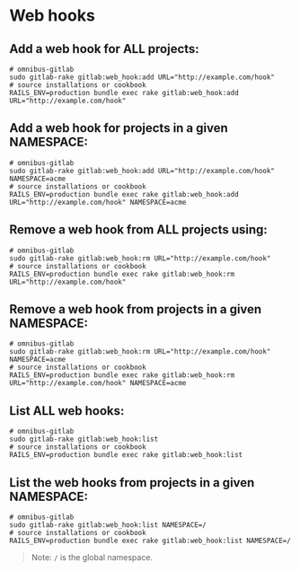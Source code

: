 # Web hooks

## Add a web hook for **ALL** projects:

    # omnibus-gitlab
    sudo gitlab-rake gitlab:web_hook:add URL="http://example.com/hook"
    # source installations or cookbook
    RAILS_ENV=production bundle exec rake gitlab:web_hook:add URL="http://example.com/hook"

## Add a web hook for projects in a given **NAMESPACE**:

    # omnibus-gitlab
    sudo gitlab-rake gitlab:web_hook:add URL="http://example.com/hook" NAMESPACE=acme
    # source installations or cookbook
    RAILS_ENV=production bundle exec rake gitlab:web_hook:add URL="http://example.com/hook" NAMESPACE=acme

## Remove a web hook from **ALL** projects using:

    # omnibus-gitlab
    sudo gitlab-rake gitlab:web_hook:rm URL="http://example.com/hook"
    # source installations or cookbook
    RAILS_ENV=production bundle exec rake gitlab:web_hook:rm URL="http://example.com/hook"

## Remove a web hook from projects in a given **NAMESPACE**:

    # omnibus-gitlab
    sudo gitlab-rake gitlab:web_hook:rm URL="http://example.com/hook" NAMESPACE=acme
    # source installations or cookbook
    RAILS_ENV=production bundle exec rake gitlab:web_hook:rm URL="http://example.com/hook" NAMESPACE=acme

## List **ALL** web hooks:

    # omnibus-gitlab
    sudo gitlab-rake gitlab:web_hook:list
    # source installations or cookbook
    RAILS_ENV=production bundle exec rake gitlab:web_hook:list

## List the web hooks from projects in a given **NAMESPACE**:

    # omnibus-gitlab
    sudo gitlab-rake gitlab:web_hook:list NAMESPACE=/
    # source installations or cookbook
    RAILS_ENV=production bundle exec rake gitlab:web_hook:list NAMESPACE=/

> Note: `/` is the global namespace.
